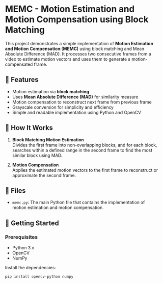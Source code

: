 # MEMC - Motion Estimation and Motion Compensation using Block Matching

This project demonstrates a simple implementation of **Motion Estimation and Motion Compensation (MEMC)** using block matching and Mean Absolute Difference (MAD). It processes two consecutive frames from a video to estimate motion vectors and uses them to generate a motion-compensated frame.

## 📌 Features

- Motion estimation via **block matching**
- Uses **Mean Absolute Difference (MAD)** for similarity measure
- Motion compensation to reconstruct next frame from previous frame
- Grayscale conversion for simplicity and efficiency
- Simple and readable implementation using Python and OpenCV

## 🧠 How It Works

1. **Block Matching Motion Estimation**  
   Divides the first frame into non-overlapping blocks, and for each block, searches within a defined range in the second frame to find the most similar block using MAD.

2. **Motion Compensation**  
   Applies the estimated motion vectors to the first frame to reconstruct or approximate the second frame.

## 📁 Files

- `memc.py`: The main Python file that contains the implementation of motion estimation and motion compensation.

## 🚀 Getting Started

### Prerequisites

- Python 3.x
- OpenCV
- NumPy

Install the dependencies:

```bash
pip install opencv-python numpy
